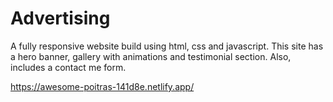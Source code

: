 # Advertising

A fully responsive website build using html, css and javascript. This site has a hero banner, gallery with animations and testimonial section. Also, includes a contact me form. 

https://awesome-poitras-141d8e.netlify.app/
